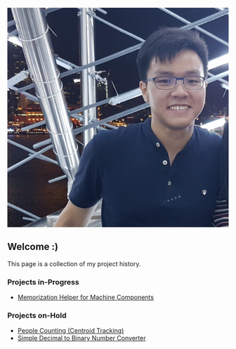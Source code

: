 ![bio_image](images/bio-photo.jpg)
## Welcome :)

This page is a collection of my project history.

### Projects in-Progress

- [Memorization Helper for Machine Components](https://github.com/LucasLWH/MS2_Trainer)

### Projects on-Hold

- [People Counting (Centroid Tracking)](https://github.com/LucasLWH/ppl_count_legacy)
- [Simple Decimal to Binary Number Converter](https://github.com/LucasLWH/dec2bin)
